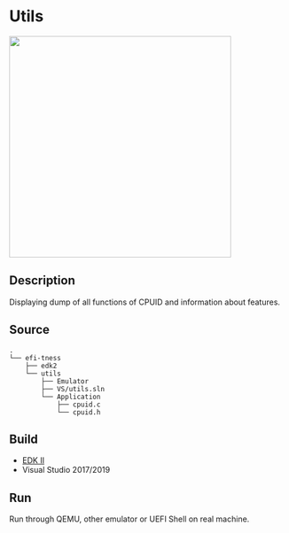 # Utils
<img src="./pic/cpuid.jpg" alt="" width="400"/>

## Description

Displaying dump of all functions of CPUID and information about features.

## Source
```
.
└── efi-tness
    ├── edk2
    └── utils
        ├── Emulator
        ├── VS/utils.sln
        └── Application
            ├── cpuid.c
            └── cpuid.h
```

## Build

* [EDK II](https://github.com/tianocore/edk2)
* Visual Studio 2017/2019

## Run

Run through QEMU, other emulator or UEFI Shell on real machine.
